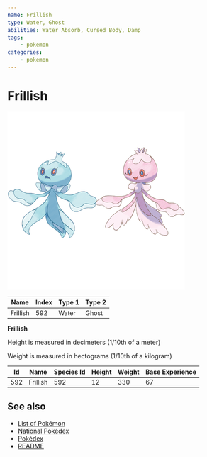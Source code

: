 ```yaml
---
name: Frillish
type: Water, Ghost
abilities: Water Absorb, Cursed Body, Damp
tags:
    - pokemon
categories:
    - pokemon
---
```


# Frillish


![Frillish](images/592.png)

| **Name** | **Index** | **Type 1** | **Type 2** |
|----|----|----|----|
| Frillish | 592 | Water | Ghost  |

**Frillish** 


Height is measured in decimeters (1/10th of a meter)

Weight is measured in hectograms (1/10th of a kilogram)

| **Id** | **Name** | **Species Id** | **Height** | **Weight** | **Base Experience** |
|--------|----------|----------------|------------|------------|---------------------|
| 592 | Frillish | 592 | 12 | 330 | 67 |


## See also

- [List of Pokémon](../pokemon.md)
- [National Pokédex](../national_pokedex.md)
- [Pokédex](../pokedex.md)
- [README](../README.md)
